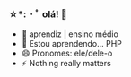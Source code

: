### ☆*:・ﾟ olá! 🦩

- 🔭 aprendiz | ensino médio
- 🌱 Estou aprendendo... PHP
- 😄 Pronomes: ele/dele-o
- ⚡ Nothing really matters

